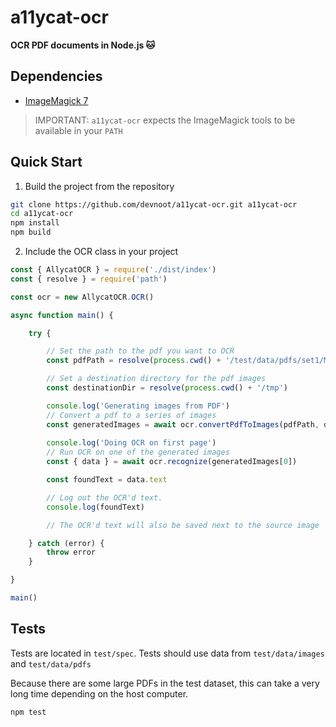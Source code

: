# a11ycat-ocr

**OCR PDF documents in Node.js 🐱**



## Dependencies
* [ImageMagick 7](https://imagemagick.org/) 

>IMPORTANT: `a11ycat-ocr` expects the ImageMagick tools to be available in your `PATH`



## Quick Start 

1. Build the project from the repository

```bash
git clone https://github.com/devnoot/a11ycat-ocr.git a11ycat-ocr
cd a11ycat-ocr
npm install
npm build
```

2. Include the OCR class in your project

```javascript
const { AllycatOCR } = require('./dist/index')
const { resolve } = require('path')

const ocr = new AllycatOCR.OCR()

async function main() {

    try {

        // Set the path to the pdf you want to OCR
        const pdfPath = resolve(process.cwd() + '/test/data/pdfs/set1/Modeling High-Frequency Limit Order Book Dynamics with Support Vector Machines.pdf')

        // Set a destination directory for the pdf images
        const destinationDir = resolve(process.cwd() + '/tmp')

        console.log('Generating images from PDF')
        // Convert a pdf to a series of images
        const generatedImages = await ocr.convertPdfToImages(pdfPath, destinationDir) 
       
        console.log('Doing OCR on first page')
        // Run OCR on one of the generated images
        const { data } = await ocr.recognize(generatedImages[0])

        const foundText = data.text

        // Log out the OCR'd text.
        console.log(foundText)

        // The OCR'd text will also be saved next to the source image

    } catch (error) {
        throw error
    }

}

main()

```



## Tests

Tests are located in `test/spec`. Tests should use data from `test/data/images` and `test/data/pdfs`

Because there are some large PDFs in the test dataset, this can take a very long time depending on the host computer.

```
npm test
```
